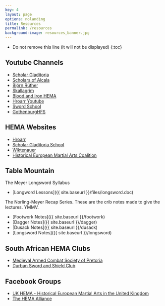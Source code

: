 ```yaml
---
key: 4
layout: page
options: nolanding
title: Resources
permalink: /resources
background-image: resources_banner.jpg
---
```


* Do not remove this line (it will not be displayed)
{:toc}

## Youtube Channels

* [Scholar Gladitoria](https://www.youtube.com/channel/UCt14YOvYhd5FCGCwcjhrOdA)
* [Scholars of Alcala](https://www.youtube.com/channel/UCW5qs_Zw967gs-4XNeUkmJw)
* [Björn Rüther](https://www.youtube.com/channel/UCqY4z_JKCBi18SZJV9vWjbA)
* [Skallagrim](https://www.youtube.com/user/SkallagrimNilsson/videos)
* [Blood and Iron HEMA](https://www.youtube.com/channel/UCsBbd3QJ-IT2g8kSvq3r3RA)
* [Hroarr Youtube](https://www.youtube.com/user/Hroarr)
* [Sword School](https://www.youtube.com/user/swordschool)
* [GothenburgHFS](https://www.youtube.com/user/GothenburgHFS)

## HEMA Websites

* [Hroarr](http://hroarr.com/)
* [Scholar Gladitoria School](http://www.fioredeiliberi.org/)
* [Wiktenauer](https://wiktenauer.com/wiki/Main_Page)
* [Historical European Martial Arts Coalition](http://www.hemac.org)

## Table Mountain

The Meyer Longsword Syllabus

* [Longword Lessons]({{ site.baseurl }}/files/longsword.doc)

The Norling-Meyer Recap Series. These are the crib notes made to give the lectures. YMMV.

* [Footwork Notes]({{ site.baseurl }}/footwork)
* [Dagger Notes]({{ site.baseurl }}/dagger)
* [Dusack Notes]({{ site.baseurl }}/dusack)
* [Longsword Notes]({{ site.baseurl }}/longsword)

## South African HEMA Clubs

* [Medieval Armed Combat Society of Pretoria](http://armoury.co.za/)
* [Durban Sword and Shield Club](https://www.facebook.com/DurbanSwordandShieldClub/)

## Facebook Groups

* [UK HEMA - Historical European Martial Arts in the United Kingdom](https://www.facebook.com/groups/363620243807721/about/)
* [The HEMA Alliance](https://www.facebook.com/groups/HEMAAlliance/?ref=br_rs)